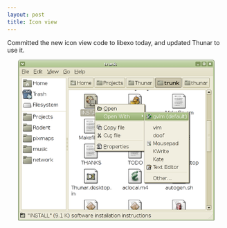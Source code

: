 ```yaml
---
layout: post
title: Icon view
---
```


Committed the new icon view code to libexo today, and updated Thunar to use it.

<center><a href="/images/2005/thunar-icon-view.png"><img src="/images/2005/thunar-icon-view.png" width="90%" /></a></center>

